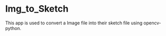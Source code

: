 # Img_to_Sketch
This app is used to convert a Image file into their sketch file using opencv-python.
